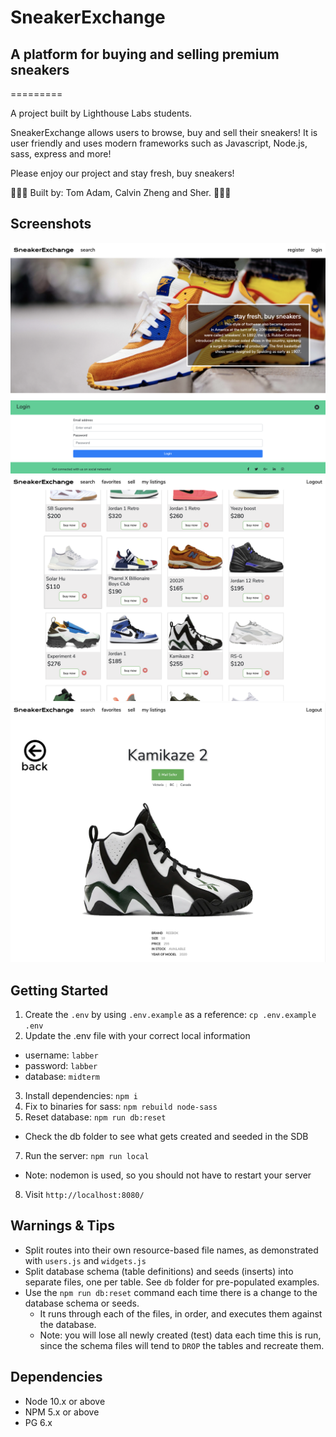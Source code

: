 # SneakerExchange
## A platform for buying and selling premium sneakers
=========

A project built by Lighthouse Labs students.

SneakerExchange allows users to browse, buy and sell their sneakers! It is user friendly and 
uses modern frameworks such as Javascript, Node.js, sass, express and more!

Please enjoy our project and stay fresh, buy sneakers!

👟👟👟  Built by: Tom Adam, Calvin Zheng and Sher. 👟👟👟

## Screenshots

!["landing page/login"](https://raw.githubusercontent.com/TomJAdam/mid-term-sneakers/master/docs/landing-page.png)
!["Sneaker listings"](https://raw.githubusercontent.com/TomJAdam/mid-term-sneakers/master/docs/product-listing.png)
!["Sneaker details page"](https://raw.githubusercontent.com/TomJAdam/mid-term-sneakers/master/docs/details-page.png)


## Getting Started

1. Create the `.env` by using `.env.example` as a reference: `cp .env.example .env`
2. Update the .env file with your correct local information 
  - username: `labber` 
  - password: `labber` 
  - database: `midterm`
3. Install dependencies: `npm i`
4. Fix to binaries for sass: `npm rebuild node-sass`
5. Reset database: `npm run db:reset`
  - Check the db folder to see what gets created and seeded in the SDB
7. Run the server: `npm run local`
  - Note: nodemon is used, so you should not have to restart your server
8. Visit `http://localhost:8080/`

## Warnings & Tips

- Split routes into their own resource-based file names, as demonstrated with `users.js` and `widgets.js`
- Split database schema (table definitions) and seeds (inserts) into separate files, one per table. See `db` folder for pre-populated examples. 
- Use the `npm run db:reset` command each time there is a change to the database schema or seeds. 
  - It runs through each of the files, in order, and executes them against the database. 
  - Note: you will lose all newly created (test) data each time this is run, since the schema files will tend to `DROP` the tables and recreate them.

## Dependencies

- Node 10.x or above
- NPM 5.x or above
- PG 6.x
